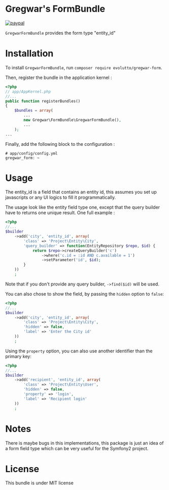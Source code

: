 Gregwar's FormBundle
=====================

[![paypal](https://www.paypalobjects.com/en_US/i/btn/btn_donateCC_LG.gif)](https://www.paypal.com/cgi-bin/webscr?cmd=_s-xclick&hosted_button_id=YUXRLWHQSWS6L)

`GregwarFormBundle` provides the form type "entity_id"

Installation
============

To install `GregwarFormBundle`, run `composer require evolutto/gregwar-form`.

Then, register the bundle in the application kernel :

```php
<?php
// app/AppKernel.php
//...
public function registerBundles()
{
    $bundles = array(
        ...
        new Gregwar\FormBundle\GregwarFormBundle(),
        ...
    );
...
```

Finally, add the following block to the configuration :

    # app/config/config.yml
    gregwar_form: ~

Usage
=====

The entity_id is a field that contains an entity id, this assumes you set up
javascripts or any UI logics to fill it programmatically.

The usage look like the entity field type one, except that the query builder have
to returns one unique result. One full example :

```php
<?php
//...
$builder
    ->add('city', 'entity_id', array(
        'class' => 'Project\Entity\City',
        'query_builder' => function(EntityRepository $repo, $id) {
            return $repo->createQueryBuilder('c')
                ->where('c.id = :id AND c.available = 1')
                ->setParameter('id', $id);
        }
    ))
    ;
```

Note that if you don't provide any query builder, `->find($id)` will be used.

You can also chose to show the field, by passing the `hidden` option to `false`:

```php
<?php
//...
$builder
    ->add('city', 'entity_id', array(
        'class' => 'Project\Entity\City',
        'hidden' => false,
        'label' => 'Enter the City id'
    ))
    ;
```

Using the `property` option, you can also use another identifier than the primary
key:

```php
<?php
//...
$builder
    ->add('recipient', 'entity_id', array(
        'class' => 'Project\Entity\User',
        'hidden' => false,
        'property' => 'login',
        'label' => 'Recipient login'
    ))
    ;
```

Notes
=====

There is maybe bugs in this implementations, this package is just an idea of a form
field type which can be very useful for the Symfony2 project.

License
=======

This bundle is under MIT license
